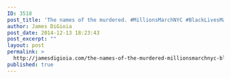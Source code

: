 ```yaml
---
ID: 3518
post_title: 'The names of the murdered. #MillionsMarchNYC #BlackLivesMatter'
author: James DiGioia
post_date: 2014-12-13 18:23:43
post_excerpt: ""
layout: post
permalink: >
  http://jamesdigioia.com/the-names-of-the-murdered-millionsmarchnyc-blacklivesmatter/
published: true
---
```

